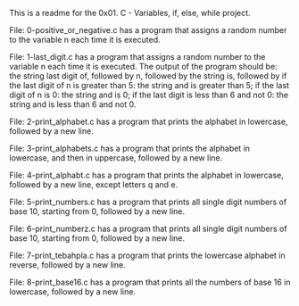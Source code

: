 This is a readme for the 0x01. C - Variables, if, else, while project.

File: 0-positive_or_negative.c has a program that assigns a random number to the variable n each time it is executed.

File: 1-last_digit.c has a program that assigns a random number to the variable n each time it is executed. The output of the program should be: the string last digit of, followed by n, followed by the string is, followed by if the last digit of n is greater than 5: the string and is greater than 5; if the last digit of n is 0: the string and is 0; if the last digit is less than 6 and not 0: the string and is less than 6 and not 0.

File: 2-print_alphabet.c has a program that prints the alphabet in lowercase, followed by a new line.

File: 3-print_alphabets.c has a program that prints the alphabet in lowercase, and then in uppercase, followed by a new line.

File: 4-print_alphabt.c has a program that prints the alphabet in lowercase, followed by a new line, except letters q and e.

File: 5-print_numbers.c has a program that prints all single digit numbers of base 10, starting from 0, followed by a new line.

File: 6-print_numberz.c has a program that prints all single digit numbers of base 10, starting from 0, followed by a new line.

File: 7-print_tebahpla.c has a program that prints the lowercase alphabet in reverse, followed by a new line.

File: 8-print_base16.c has a program that prints all the numbers of base 16 in lowercase, followed by a new line.


